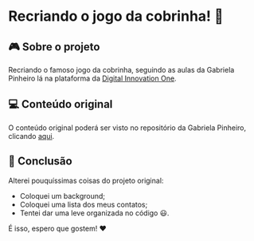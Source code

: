 # Recriando o jogo da cobrinha! 🐍

## 🎮 Sobre o projeto

Recriando o famoso jogo da cobrinha, seguindo as aulas da Gabriela Pinheiro lá na plataforma da [Digital Innovation One](https://www.dio.me/sign-in).

## 💻 Conteúdo original

O conteúdo original poderá ser visto no repositório da Gabriela Pinheiro, clicando [aqui](https://github.com/SpruceGabriela/snake-the-game).

## 📰 Conclusão

Alterei pouquíssimas coisas do projeto original:

 - Coloquei um background;
 - Coloquei uma lista dos meus contatos;
 - Tentei dar uma leve organizada no código 😃.

É isso, espero que gostem! ❤️